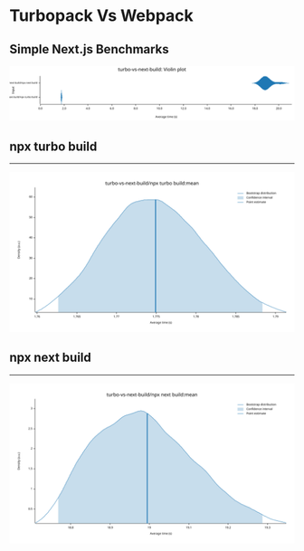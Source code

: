 # Turbopack Vs Webpack

## Simple Next.js Benchmarks 

![violin report](./reports/violin.svg)

## npx turbo build
---
![npx turbo build](./reports/npx-turbo-build/mean.svg)

## npx next build
---
![npx next build](./reports/npx-next-build/mean.svg)
